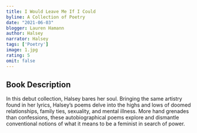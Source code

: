 ```yaml
---
title: I Would Leave Me If I Could
byline: A Collection of Poetry
date: "2021-06-03"
blogger: Lauren Hamann
author: Halsey
narrator: Halsey
tags: ['Poetry']
image: 1.jpg
rating: 5
omit: false
---
```



## Book Description

In this debut collection, Halsey bares her soul. Bringing the same artistry found in her lyrics, Halsey’s poems delve into the highs and lows of doomed relationships, family ties, sexuality, and mental illness. More hand grenades than confessions, these autobiographical poems explore and dismantle conventional notions of what it means to be a feminist in search of power.